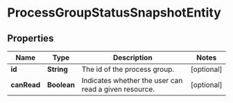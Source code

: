 
# ProcessGroupStatusSnapshotEntity

## Properties
Name | Type | Description | Notes
------------ | ------------- | ------------- | -------------
**id** | **String** | The id of the process group. |  [optional]
**canRead** | **Boolean** | Indicates whether the user can read a given resource. |  [optional]



